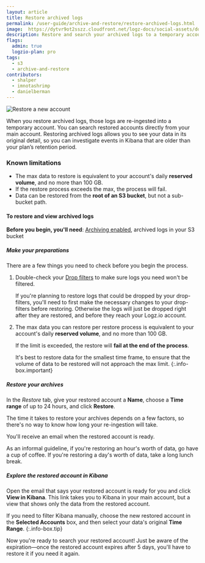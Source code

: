 ```yaml
---
layout: article
title: Restore archived logs
permalink: /user-guide/archive-and-restore/restore-archived-logs.html
image:  https://dytvr9ot2sszz.cloudfront.net/logz-docs/social-assets/docs-social.jpg
description: Restore and search your archived logs to a temporary account
flags:
  admin: true
  logzio-plan: pro
tags:
  - s3
  - archive-and-restore
contributors:
  - shalper
  - imnotashrimp
  - danielberman
---
```


![Restore a new account](https://dytvr9ot2sszz.cloudfront.net/logz-docs/archive-and-restore/restored-accounts2_dec2021.png)

When you restore archived logs,
those logs are re-ingested into a temporary account. You can search restored accounts directly from your main account.
Restoring archived logs allows you to see your data in its original detail,
so you can investigate events in Kibana that are older than your plan’s retention period.


### Known limitations

* The max data to restore is equivalent to your account's daily **reserved volume**, and no more than 100 GB.
* If the restore process exceeds the max, the process will fail.
* Data can be restored from the **root of an S3 bucket**, but not a sub-bucket path.
#### To restore and view archived logs

**Before you begin, you'll need**:
[Archiving enabled](https://app.logz.io/#/dashboard/tools/archive-and-restore),
archived logs in your S3 bucket

<div class="tasklist">

##### Make your preparations

There are a few things you need to check before you begin the process.

1. Double-check your [Drop filters]({{site.baseurl}}/user-guide/accounts/drop-filters/) to make sure logs you need won't be filtered.

    If you're planning to restore logs that could be dropped by your drop-filters, you'll need to first make the necessary changes to your drop-filters before restoring. Otherwise the logs will just be dropped right after they are restored, and before   they reach your Logz.io account.

2. The max data you can restore per restore process is equivalent to your account's daily **reserved volume**, and no more than 100 GB.
  
    If the limit is exceeded, the restore will **fail at the end of the process**.

    It's best to restore data for the smallest time frame, to ensure that the volume of data to be restored will not approach the max limit.
    {:.info-box.important}

##### Restore your archives

In the _Restore_ tab, give your restored account a **Name**, choose a **Time range** of up to 24 hours, and click **Restore**.

The time it takes to restore your archives depends on a few factors,
so there's no way to know how long your re-ingestion will take.

You'll receive an email when the restored account is ready.

As an informal guideline, if you're restoring an hour's worth of data, go have a cup of coffee.
If you're restoring a day's worth of data, take a long lunch break.

##### Explore the restored account in Kibana

Open the email that says your restored account is ready for you and click **View in Kibana**.
This link takes you to Kibana in your main account, but a view that shows only the data from the restored account.

If you need to filter Kibana manually,
choose the new restored account in the **Selected Accounts** box,
and then select your data's original **Time Range**.
{:.info-box.tip}

Now you're ready to search your restored account!
Just be aware of the expiration—once the restored account expires after 5 days, you'll have to restore it if you need it again.

</div>
